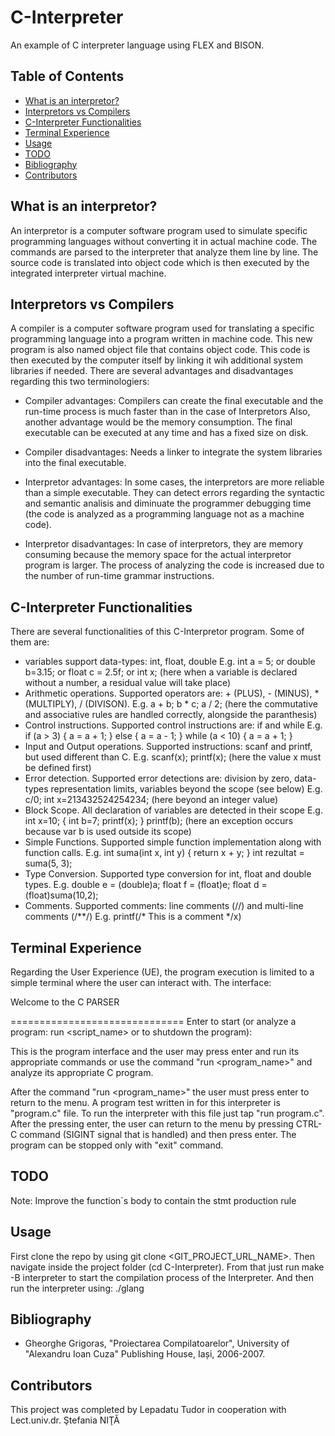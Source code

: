 # C-Interpreter

An example of C interpreter language using FLEX and BISON.

## Table of Contents

- [What is an interpretor?](#project_overview)
- [Interpretors vs Compilers](#Interpretors-vs-Compilers)
- [C-Interpreter Functionalities](#C-Interpreter-Functionalities)
- [Terminal Experience](#Terminal-Experience)
- [Usage](#usage)
- [TODO](#todo)
- [Bibliography](#bibliography)
- [Contributors](#contributors)

## What is an interpretor?

An interpretor is a computer software program used to simulate specific programming languages without converting it in actual machine code.
The commands are parsed to the interpreter that analyze them line by line. The source code is translated into object code which is then executed
by the integrated interpreter virtual machine.

## Interpretors vs Compilers

A compiler is a computer software program used for translating a specific programming language into a program written in machine code.
This new program is also named object file that contains object code. This code is then executed by the computer itself by linking it wih
additional system libraries if needed.
There are several advantages and disadvantages regarding this two terminologiers:

- Compiler advantages: Compilers can create the final executable and the run-time process is much faster than in the case of Interpretors
  Also, another advantage would be the memory consumption. The final executable can be executed at any time and has a fixed size on disk.

- Compiler disadvantages: Needs a linker to integrate the system libraries into the final executable.

- Interpretor advantages: In some cases, the interpretors are more reliable than a simple executable. They can detect errors regarding the
  syntactic and semantic analisis and diminuate the programmer debugging time (the code is analyzed as a programming language not as a machine code).

- Interpretor disadvantages: In case of interpretors, they are memory consuming because the memory space for the actual interpretor program is larger.
  The process of analyzing the code is increased due to the number of run-time grammar instructions.

## C-Interpreter Functionalities

There are several functionalities of this C-Interpretor program. Some of them are:

- variables support data-types: int, float, double
  E.g. int a = 5; or double b=3.15; or float c = 2.5f; or int x; (here when a variable is declared without a number, a residual value will take place)
- Arithmetic operations. Supported operators are: + (PLUS), - (MINUS), \* (MULTIPLY), / (DIVISON).
  E.g. a + b; b \* c; a / 2; (here the commutative and associative rules are handled correctly, alongside the paranthesis)
- Control instructions. Supported control instructions are: if and while
  E.g.
  if (a > 3) {
  a = a + 1;
  } else {
  a = a - 1;
  }
  while (a < 10) {
  a = a + 1;
  }
- Input and Output operations. Supported instructions: scanf and printf, but used different than C.
  E.g. scanf(x); printf(x); (here the value x must be defined first)
- Error detection. Supported error detections are: division by zero, data-types representation limits, variables beyond the scope (see below)
  E.g. c/0; int x=213432524254234; (here beyond an integer value)
- Block Scope. All declaration of variables are detected in their scope
  E.g.
  int x=10;
  {
  int b=7;
  printf(x);
  }
  printf(b); (here an exception occurs because var b is used outside its scope)
- Simple Functions. Supported simple function implementation along with function calls.
  E.g.
  int suma(int x, int y) {
  return x + y;
  }
  int rezultat = suma(5, 3);
- Type Conversion. Supported type conversion for int, float and double types.
  E.g. double e = (double)a; float f = (float)e; float d = (float)suma(10,2);
- Comments. Supported comments: line comments (//) and multi-line comments (/\*\*/)
  E.g. printf(/\* This is a comment
  \*/x)

## Terminal Experience

Regarding the User Experience (UE), the program execution is limited to a simple terminal where the user can interact with.
The interface:

Welcome to the C PARSER

==============================
Enter to start (or analyze a program: run <script_name> or <exit> to shutdown the program):

This is the program interface and the user may press enter and run its appropriate commands or use the command "run <program_name>" and
analyze its appropriate C program.

After the command "run <program_name>" the user must press enter to return to the menu. A program test written in for this interpreter
is "program.c" file. To run the interpreter with this file just tap "run program.c".
After the pressing enter, the user can return to the menu by pressing CTRL-C command (SIGINT signal that is handled) and then press enter.
The program can be stopped only with "exit" command.

## TODO

Note: Improve the function`s body to contain the stmt production rule

## Usage

First clone the repo by using git clone <GIT_PROJECT_URL_NAME>.
Then navigate inside the project folder (cd C-Interpreter).
From that just run make -B interpreter to start the compilation process of the Interpreter.
And then run the interpreter using: ./glang

## Bibliography

- Gheorghe Grigoras, "Proiectarea Compilatoarelor", University of "Alexandru Ioan Cuza" Publishing House, Iași, 2006-2007.

## Contributors

This project was completed by Lepadatu Tudor in cooperation with Lect.univ.dr. Ştefania NIŢĂ
